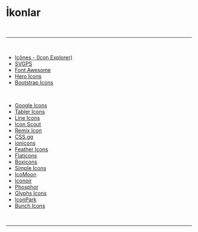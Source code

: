 # İkonlar

<br>

---

<br>

- [Icônes - (Icon Explorer)](https://icones.js.org/)
- [SVGPS](https://svgps.app/)
- [Font Awesome](https://fontawesome.com/)
- [Hero Icons](https://heroicons.com/)
- [Bootstrap Icons](https://icons.getbootstrap.com/)

<br>

- [Google Icons](https://fonts.google.com/icons)
- [Tabler Icons](https://tablericons.com/)
- [Line Icons](https://lineicons.com/icons/)
- [Icon Scout](https://iconscout.com/)
- [Remix Icon](https://remixicon.com/)
- [CSS.gg](https://css.gg/)
- [ionicons](https://ionic.io/ionicons)
- [Feather Icons](https://feathericons.com/)
- [Flaticons](https://www.flaticon.com/)
- [Boxicons](https://boxicons.com/)
- [Simple Icons](https://simpleicons.org/)
- [IcoMoon](https://icomoon.io/#icons)
- [Iconoir](https://iconoir.com/)
- [Phosphor](https://phosphoricons.com/)
- [Glyphs Icons](https://glyphs.fyi/dir?i=building3)
- [IconPark](https://iconpark.oceanengine.com/official)
- [Bunch Icons](https://www.bunchof.design/)

<br>

---
